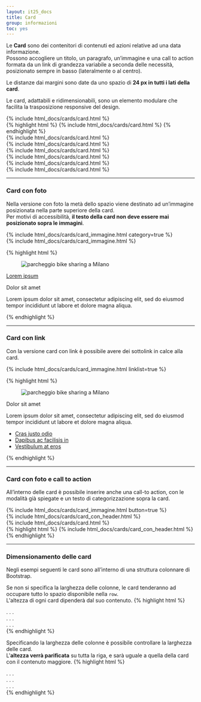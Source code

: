 ```yaml
---
layout: it25_docs
title: Card
group: informazioni
toc: yes
---
```


Le **Card** sono dei contenitori di contenuti ed azioni relative ad una data informazione.  
Possono accogliere un titolo, un paragrafo, un’immagine e una call to action formata da un link di grandezza variabile a seconda delle necessità, posizionato sempre in basso (lateralmente o al centro).

Le distanze dai margini sono date da uno spazio di **24 px in tutti i lati della card**.

Le card, adattabili e ridimensionabili, sono un elemento modulare che facilita la trasposizione responsive del design.

<div class="bd-example">
  <div class="row">
    <div class="col-12 col-lg-4">
      {% include html_docs/cards/card.html %}
    </div>
  </div>
</div>
{% highlight html %}
{% include html_docs/cards/card.html %}
{% endhighlight %}

<div class="row">
  <div class="col">
  {% include html_docs/cards/card.html %}
  </div>
  <div class="col">
  {% include html_docs/cards/card.html %}
  </div>
  <div class="col">
  {% include html_docs/cards/card.html %}
  </div>
</div>
<div class="row">
  <div class="col">
  {% include html_docs/cards/card.html %}
  </div>
  <div class="col">
  {% include html_docs/cards/card.html %}
  </div>
  <div class="col">
  {% include html_docs/cards/card.html %}
  </div>
</div>

---

### Card con foto

Nella versione con foto la metà dello spazio viene destinato ad un’immagine posizionata nella parte superiore della card.  
Per motivi di accessibilità, **il testo della card non deve essere mai posizionato sopra le immagini**.

<div class="bd-example">
  <div class="row">
    <div class="col">
    {% include html_docs/cards/card_immagine.html category=true %}
    </div>
    <div class="col">
    {% include html_docs/cards/card_immagine.html %}
    </div>
  </div>
</div>

{% highlight html %}
<div class="card-wrapper card-space">
  <div class="card card-bg">
    <div class="img-responsive-wrapper rounded-top">
      <div class="img-responsive">
        <figure class="img-wrapper">
          <img src="{{site_baseurl}}/dist/assets/img/bike-sharing.jpg" title="bike sharing" alt="parcheggio bike sharing a Milano" />
        </figure>
      </div>
    </div>
    <div class="card-body">
      <a class="category" href="#">Lorem ipsum</a>
      <p class="card-title h5">Dolor sit amet</p>
      <p class="card-text">Lorem ipsum dolor sit amet, consectetur adipiscing elit,
      sed do eiusmod tempor incididunt ut labore et dolore magna aliqua.</p>
    </div>
  </div>
</div>
{% endhighlight %}

---

### Card con link

Con la versione card con link è possibile avere dei sottolink in calce alla card.

<div class="bd-example">
  <div class="col-12 col-lg-4">
  {% include html_docs/cards/card_immagine.html linklist=true %}
  </div>
</div>

{% highlight html %}
<div class="card-wrapper card-space">
  <div class="card card-bg">
    <div class="img-responsive-wrapper rounded-top">
      <div class="img-responsive">
        <figure class="img-wrapper">
          <img src="{{site_baseurl}}/dist/assets/img/bike-sharing.jpg" title="bike sharing" alt="parcheggio bike sharing a Milano" />
        </figure>
      </div>
    </div>
    <div class="card-body">
      <p class="card-title h5">Dolor sit amet</p>
      <p class="card-text">Lorem ipsum dolor sit amet, consectetur adipiscing elit, 
      sed do eiusmod tempor incididunt ut labore et dolore magna aliqua.</p>
      <ul class="list-group list-group-flush">
        <li class="list-group-item"><a href="#">Cras justo odio</a></li>
        <li class="list-group-item"><a href="#">Dapibus ac facilisis in</a></li>
        <li class="list-group-item"><a href="#">Vestibulum at eros</a></li>
      </ul>
    </div>
  </div>
</div>
{% endhighlight %}

---

### Card con foto e call to action

All’interno delle card è possibile inserire anche una call-to action, con le modalità già spiegate e un testo di categorizzazione sopra la card.

<div class="bd-example">
  <div class="row">
    <div class="col">
      {% include html_docs/cards/card_immagine.html button=true %}
    </div>
    <div class="col">
      {% include html_docs/cards/card_con_header.html %}
    </div>
    <div class="col">
    {% include html_docs/cards/card.html %}
    </div>
  </div>
</div>
{% highlight html %}
{% include html_docs/cards/card_con_header.html %}
{% endhighlight %}

--- 

### Dimensionamento delle card
Negli esempi seguenti le card sono all’interno di una struttura colonnare di Bootstrap.

Se non si specifica la larghezza delle colonne, le card tenderanno ad occupare tutto lo spazio disponibile nella `row`.  
L'altezza di ogni card dipenderà dal suo contenuto. 
{% highlight html %}
  <div class="row">
    <div class="col">
    . . .
    </div>
    <div class="col">
    . . .
    </div>
    <div class="col">
    . . .
    </div>
  </div>
{% endhighlight %}

Specificando la larghezza delle colonne è possibile controllare la larghezza delle card.  
L'**altezza verrà parificata** su tutta la riga, e sarà uguale a quella della card con il contenuto maggiore.
{% highlight html %}
  <div class="row">
    <div class="col-12 col-lg-4">
    . . .
    </div>
    <div class="col-12 col-lg-4">
    . . .
    </div>
    <div class="col-12 col-lg-4">
    . . .
    </div>
  </div>
{% endhighlight %}

